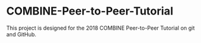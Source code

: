 # COMBINE-Peer-to-Peer-Tutorial

This project is designed for the 2018 COMBINE Peer-to-Peer Tutorial on git and GitHub.
